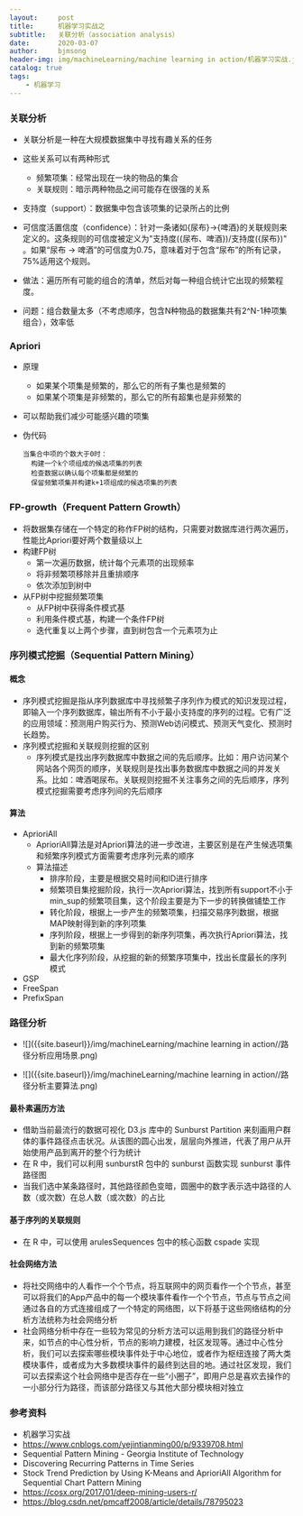 ```yaml
---
layout:     post
title:      机器学习实战之
subtitle:   关联分析（association analysis）
date:       2020-03-07
author:     bjmsong
header-img: img/machineLearning/machine learning in action/机器学习实战.jpg
catalog: true
tags:
    - 机器学习
---
```




### 关联分析

- 关联分析是一种在大规模数据集中寻找有趣关系的任务
- 这些关系可以有两种形式
  - 频繁项集：经常出现在一块的物品的集合
  - 关联规则：暗示两种物品之间可能存在很强的关系

- 支持度（support）：数据集中包含该项集的记录所占的比例
- 可信度活置信度（confidence）：针对一条诸如{尿布}->{啤酒}的关联规则来定义的。这条规则的可信度被定义为"支持度({尿布、啤酒})/支持度({尿布})" 。如果“尿布 -> 啤酒”的可信度为0.75，意味着对于包含“尿布”的所有记录，75%适用这个规则。
- 做法：遍历所有可能的组合的清单，然后对每一种组合统计它出现的频繁程度。
- 问题：组合数量太多（不考虑顺序，包含N种物品的数据集共有2^N-1种项集组合），效率低



### Apriori

- 原理

  - 如果某个项集是频繁的，那么它的所有子集也是频繁的
  - 如果某个项集是非频繁的，那么它的所有超集也是非频繁的

- 可以帮助我们减少可能感兴趣的项集

- 伪代码

  ```
  当集合中项的个数大于0时：
  	构建一个k个项组成的候选项集的列表
  	检查数据以确认每个项集都是频繁的
  	保留频繁项集并构建k+1项组成的候选项集的列表
  ```

  

### FP-growth（Frequent Pattern Growth）

- 将数据集存储在一个特定的称作FP树的结构，只需要对数据库进行两次遍历，性能比Apriori要好两个数量级以上
- 构建FP树
  - 第一次遍历数据，统计每个元素项的出现频率
  - 将非频繁项移除并且重排顺序
  - 依次添加到树中
- 从FP树中挖掘频繁项集
  - 从FP树中获得条件模式基
  - 利用条件模式基，构建一个条件FP树
  - 迭代重复以上两个步骤，直到树包含一个元素项为止



### 序列模式挖掘（Sequential Pattern Mining）

#### 概念

- 序列模式挖掘是指从序列数据库中寻找频繁子序列作为模式的知识发现过程，即输入一个序列数据库，输出所有不小于最小支持度的序列的过程。它有广泛的应用领域：预测用户购买行为、预测Web访问模式、预测天气变化、预测时长趋势。
- 序列模式挖掘和关联规则挖掘的区别
  - 序列模式是找出序列数据库中数据之间的先后顺序。比如：用户访问某个网站各个网页的顺序，关联规则是找出事务数据库中数据之间的并发关系。比如：啤酒喝尿布。关联规则挖掘不关注事务之间的先后顺序，序列模式挖掘需要考虑序列间的先后顺序



#### 算法

- AprioriAll
  - AprioriAll算法是对Apriori算法的进一步改进，主要区别是在产生候选项集和频繁序列模式方面需要考虑序列元素的顺序
  - 算法描述
    - 排序阶段，主要是根据交易时间和ID进行排序
    - 频繁项目集挖掘阶段，执行一次Apriori算法，找到所有support不小于min_sup的频繁项目集，这个阶段主要是为下一步的转换做铺垫工作
    - 转化阶段，根据上一步产生的频繁项集，扫描交易序列数据，根据MAP映射得到新的序列项集
    - 序列阶段，根据上一步得到的新序列项集，再次执行Apriori算法，找到新的频繁项集
    - 最大化序列阶段，从挖掘的新的频繁序项集中，找出长度最长的序列模式
- GSP
- FreeSpan
- PrefixSpan



### 路径分析

<ul> 
<li markdown="1"> 
![]({{site.baseurl}}/img/machineLearning/machine learning in action//路径分析应用场景.png) 
</li> 
</ul> 

<ul> 
<li markdown="1"> 
![]({{site.baseurl}}/img/machineLearning/machine learning in action//路径分析主要算法.png) 
</li> 
</ul>

#### 最朴素遍历方法

- 借助当前最流行的数据可视化 D3.js 库中的 Sunburst Partition 来刻画用户群体的事件路径点击状况。从该图的圆心出发，层层向外推进，代表了用户从开始使用产品到离开的整个行为统计
- 在 R 中，我们可以利用 sunburstR 包中的 sunburst 函数实现 sunburst 事件路径图
- 当我们选中某条路径时，其他路径颜色变暗，圆圈中的数字表示选中路径的人数（或次数）在总人数（或次数）的占比



#### 基于序列的关联规则

- 在 R 中，可以使用 arulesSequences 包中的核心函数 cspade 实现

  

#### 社会网络方法

- 将社交网络中的人看作一个个节点，将互联网中的网页看作一个个节点，甚至可以将我们的App产品中的每一个模块事件看作一个个节点，节点与节点之间通过各自的方式连接组成了一个特定的网络图，以下将基于这些网络结构的分析方法统称为社会网络分析
- 社会网络分析中存在一些较为常见的分析方法可以运用到我们的路径分析中来，如节点的中心性分析，节点的影响力建模，社区发现等。通过中心性分析，我们可以去探索哪些模块事件处于中心地位，或者作为枢纽连接了两大类模块事件，或者成为大多数模块事件的最终到达目的地。通过社区发现，我们可以去探索这个社会网络中是否存在一些“小圈子”，即用户总是喜欢去操作的一小部分行为路径，而该部分路径又与其他大部分模块相对独立
  



### 参考资料

- 机器学习实战
- https://www.cnblogs.com/yejintianming00/p/9339708.html
- Sequential Pattern Mining - Georgia Institute of Technology
- Discovering Recurring Patterns in Time Series
- Stock Trend Prediction by Using K-Means and AprioriAll Algorithm for Sequential Chart Pattern Mining
- https://cosx.org/2017/01/deep-mining-users-r/
- https://blog.csdn.net/pmcaff2008/article/details/78795023

